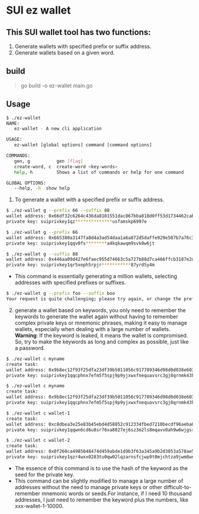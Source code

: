 # SUI ez wallet

## This SUI wallet tool has two functions:

1. Generate wallets with specified prefix or suffix address.
2. Generate wallets based on a given word.

## build

> go build -o ez-wallet main.go

## Usage

```bash
$ ./ez-wallet
NAME:
   ez-wallet - A new cli application

USAGE:
   ez-wallet [global options] command [command options]

COMMANDS:
   gen, g          gen [flag]
   create-word, c  create-word <key-words>
   help, h         Shows a list of commands or help for one command

GLOBAL OPTIONS:
   --help, -h  show help
```

1. To generate a wallet with a specified prefix or suffix address.

```bash
$ ./ez-wallet g --prefix 66 --suffix 88
wallet address: 0x66df32c6264c436da8101551dac867bba818d0ff53d1734462cab462f1837788
private key: suiprivkey1qz**************usfamskp6997e

$ ./ez-wallet g --prefix 66
wallet address: 0x665380a3147fa8d4a3ad54daa1a6a872d5daffe929e507b7a76c36ffc8a704f8
private key: suiprivkey1qqv0fs********a4kqkawqm9svk0w6jt

$ ./ez-wallet g --suffix 88
wallet address: 0x446aa09d427e6faec955d74663c5a727b88d7ca466ffcb3187e2dafb12adea88
private key: suiprivkey1qr5xeph5rpjr***********87yrd5y4m

```

* This command is essentially generating a million wallets, selecting addresses with specified prefixes or suffixes.

```bash
$ ./ez-wallet g --prefix foo --suffix boo
Your request is quite challenging; please try again, or change the prefix or suffix.
```

2. generate a wallet based on keywords, you only need to remember the keywords to generate the wallet again without having to remember complex private keys or mnemonic phrases, making it easy to manage wallets, especially when dealing with a large number of wallets.
**Warning**: If the keyword is leaked, it means the wallet is compromised. So, try to make the keywords as long and complex as possible, just like a password.

```bash
$ ./ez-wallet c myname
create task:
wallet address: 0x9b8ec12f93f25dfa23df39b5011056c917789346d98d0d038e603541bfae6de7
private key: suiprivkey1qqcphnx7efm5f5spj9p9yjxwxfnequavsrc3gj8qrnmk43kcdmz7w85e8lx

$ ./ez-wallet c myname
create task:
wallet address: 0x9b8ec12f93f25dfa23df39b5011056c917789346d98d0d038e603541bfae6de7
private key: suiprivkey1qqcphnx7efm5f5spj9p9yjxwxfnequavsrc3gj8qrnmk43kcdmz7w85e8lx

$ ./ez-wallet c wallet-1
create task:
wallet address: 0xc8dbea3e25e83b45ebd4d58852c912334fbed7210becdf96aeba07bf601384d7
private key: suiprivkey1qqwn6cd6u8sr76xa8027ej6sz3m2ls8mqavv0ah9w6wjgsrryrskzy7mwkw

$ ./ez-wallet c wallet-2
create task:
wallet address: 0x0f260ca4985048474d459abde1d9b3f63a345a9b2d3053a578ae536fb2eded15
private key: suiprivkey1qzr4wxx0283tu0qw02lqzarnsfcjwp9t0mjchtza9jwm8wnpnsrgkxve97j
```

* The essence of this command is to use the hash of the keyword as the seed for the private key.
* This command can be slightly modified to manage a large number of addresses without the need to manage private keys or other difficult-to-remember mnemonic words or seeds.For instance, if I need 10 thousand addresses, I just need to remember the keyword plus the numbers, like xxx-wallet-1-10000.

